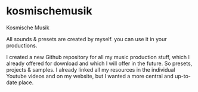 # kosmischemusik
Kosmische Musik

All sounds & presets are created by myself. you can use it in your productions.

I created a new Github repository for all my music production stuff, which I already offered for download and which I will offer in the future. So presets, projects & samples. I already linked all my resources in the individual Youtube videos and on my website, but I wanted a more central and up-to-date place.
